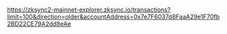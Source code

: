 https://zksync2-mainnet-explorer.zksync.io/transactions?limit=100&direction=older&accountAddress=0x7e7F6037d8FaaA29e1F70fb2BD22CE79A2dd8eAe